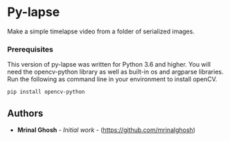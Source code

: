 # Py-lapse

Make a simple timelapse video from a folder of serialized images.

### Prerequisites

This version of py-lapse was written for Python 3.6 and higher. You will need the opencv-python library as well as built-in os and argparse libraries. Run the following as command line in your environment to install openCV.

```
pip install opencv-python
```

## Authors

* **Mrinal Ghosh** - *Initial work* - (https://github.com/mrinalghosh)
